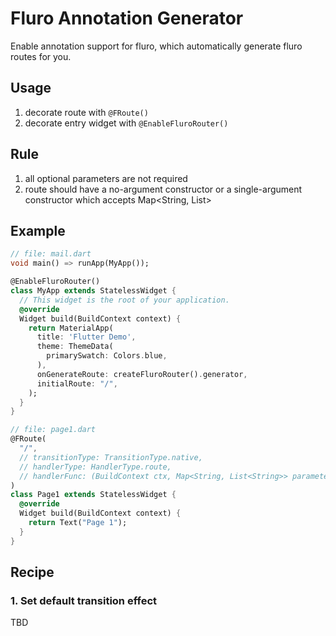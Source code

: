 # Fluro Annotation Generator
Enable annotation support for fluro, which automatically generate fluro routes for you.

## Usage
1. decorate route with `@FRoute()`
2. decorate entry widget with `@EnableFluroRouter()`

## Rule
1. all optional parameters are not required
2. route should have a no-argument constructor or a single-argument constructor which accepts Map<String, List<String>>

## Example
```dart
// file: mail.dart
void main() => runApp(MyApp());

@EnableFluroRouter()
class MyApp extends StatelessWidget {
  // This widget is the root of your application.
  @override
  Widget build(BuildContext context) {
    return MaterialApp(
      title: 'Flutter Demo',
      theme: ThemeData(
        primarySwatch: Colors.blue,
      ),
      onGenerateRoute: createFluroRouter().generator,
      initialRoute: "/",
    );
  }
}

// file: page1.dart
@FRoute(
  "/", 
  // transitionType: TransitionType.native,
  // handlerType: HandlerType.route,
  // handlerFunc: (BuildContext ctx, Map<String, List<String>> parameters) => Page1(),
)
class Page1 extends StatelessWidget {
  @override
  Widget build(BuildContext context) {
    return Text("Page 1");
  }
}
```

## Recipe
### 1. Set default transition effect
TBD
